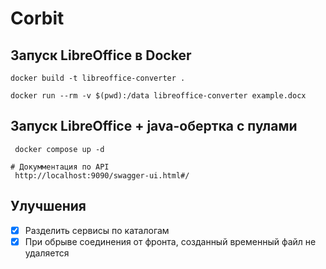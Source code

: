 # Corbit

## Запуск LibreOffice в Docker
```shell
docker build -t libreoffice-converter .

docker run --rm -v $(pwd):/data libreoffice-converter example.docx
```

## Запуск LibreOffice + java-обертка с пулами
```shell
 docker compose up -d
 
# Докумментация по API
 http://localhost:9090/swagger-ui.html#/
```

## Улучшения
- [x] Разделить сервисы по каталогам
- [x] При обрыве соединения от фронта, созданный временный файл не удаляется